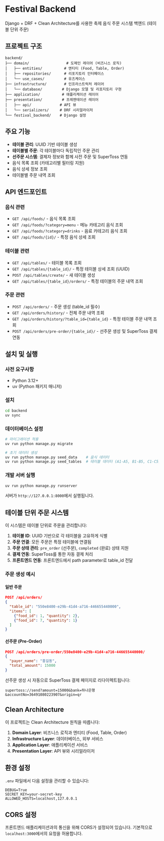 # Festival Backend

Django + DRF + Clean Architecture를 사용한 축제 음식 주문 시스템 백엔드 (테이블 단위 주문)

## 프로젝트 구조

```
backend/
├── domain/                 # 도메인 레이어 (비즈니스 로직)
│   ├── entities/          # 엔티티 (Food, Table, Order)
│   ├── repositories/      # 리포지토리 인터페이스
│   └── use_cases/         # 유즈케이스
├── infrastructure/        # 인프라스트럭처 레이어
│   └── database/         # Django 모델 및 리포지토리 구현
├── application/          # 애플리케이션 레이어
├── presentation/         # 프레젠테이션 레이어
│   ├── api/             # API 뷰
│   └── serializers/     # DRF 시리얼라이저
└── festival_backend/    # Django 설정
```

## 주요 기능

- **테이블 관리**: UUID 기반 테이블 생성
- **테이블별 주문**: 각 테이블마다 독립적인 주문 관리
- **선주문 시스템**: 결제자 정보와 함께 사전 주문 및 SuperToss 연동
- 음식 목록 조회 (카테고리별 필터링 지원)
- 음식 상세 정보 조회
- 테이블별 주문 내역 조회

## API 엔드포인트

### 음식 관련
- `GET /api/foods/` - 음식 목록 조회
- `GET /api/foods/?category=menu` - 메뉴 카테고리 음식 조회
- `GET /api/foods/?category=drinks` - 음료 카테고리 음식 조회
- `GET /api/foods/{id}/` - 특정 음식 상세 조회

### 테이블 관련
- `GET /api/tables/` - 테이블 목록 조회
- `GET /api/tables/{table_id}/` - 특정 테이블 상세 조회 (UUID)
- `POST /api/tables/create/` - 새 테이블 생성
- `GET /api/tables/{table_id}/orders/` - 특정 테이블의 주문 내역 조회

### 주문 관련
- `POST /api/orders/` - 주문 생성 (table_id 필수)
- `GET /api/orders/history/` - 전체 주문 내역 조회
- `GET /api/orders/history/?table_id={table_id}` - 특정 테이블 주문 내역 조회
- `POST /api/orders/pre-order/{table_id}/` - 선주문 생성 및 SuperToss 결제 연동

## 설치 및 실행

### 사전 요구사항
- Python 3.12+
- uv (Python 패키지 매니저)

### 설치
```bash
cd backend
uv sync
```

### 데이터베이스 설정
```bash
# 마이그레이션 적용
uv run python manage.py migrate

# 초기 데이터 생성
uv run python manage.py seed_data    # 음식 데이터
uv run python manage.py seed_tables  # 테이블 데이터 (A1-A5, B1-B5, C1-C5)
```

### 개발 서버 실행
```bash
uv run python manage.py runserver
```

서버가 `http://127.0.0.1:8000`에서 실행됩니다.

## 테이블 단위 주문 시스템

이 시스템은 테이블 단위로 주문을 관리합니다:

1. **테이블 ID**: UUID 기반으로 각 테이블을 고유하게 식별
2. **주문 연결**: 모든 주문은 특정 테이블에 연결됨
3. **주문 상태 관리**: `pre_order` (선주문), `completed` (완료) 상태 지원
4. **결제 연동**: SuperToss를 통한 자동 결제 처리
5. **프론트엔드 연동**: 프론트엔드에서 path parameter로 table_id 전달

### 주문 생성 예시

#### 일반 주문
```json
POST /api/orders/
{
  "table_id": "550e8400-e29b-41d4-a716-446655440000",
  "items": [
    {"food_id": 1, "quantity": 2},
    {"food_id": 7, "quantity": 1}
  ]
}
```

#### 선주문 (Pre-Order)
```json
POST /api/orders/pre-order/550e8400-e29b-41d4-a716-446655440000/
{
  "payer_name": "홍길동",
  "total_amount": 15000
}
```

선주문 생성 시 자동으로 SuperToss 결제 페이지로 리다이렉트됩니다:
```
supertoss://send?amount=15000&bank=하나은행&accountNo=36491080223907&origin=qr
```

## Clean Architecture

이 프로젝트는 Clean Architecture 원칙을 따릅니다:

1. **Domain Layer**: 비즈니스 로직과 엔티티 (Food, Table, Order)
2. **Infrastructure Layer**: 데이터베이스, 외부 서비스
3. **Application Layer**: 애플리케이션 서비스
4. **Presentation Layer**: API 뷰와 시리얼라이저

## 환경 설정

`.env` 파일에서 다음 설정을 관리할 수 있습니다:

```
DEBUG=True
SECRET_KEY=your-secret-key
ALLOWED_HOSTS=localhost,127.0.0.1
```

## CORS 설정

프론트엔드 애플리케이션과의 통신을 위해 CORS가 설정되어 있습니다.
기본적으로 `localhost:3000`에서의 요청을 허용합니다.